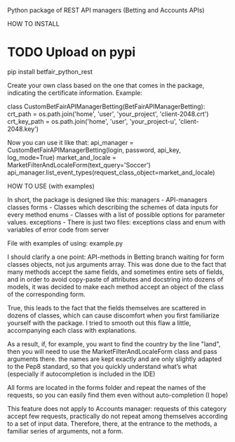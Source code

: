 Python package of REST API managers (Betting and Accounts APIs)


HOW TO INSTALL

# TODO Upload on pypi
pip install betfair_python_rest

Create your own class based on the one that comes 
in the package, indicating the certificate information. Example:

class CustomBetFairAPIManagerBetting(BetFairAPIManagerBetting):
    crt_path = os.path.join('home', 'user', 'your_project', 'client-2048.crt')
    crt_key_path = os.path.join('home', 'user', 'your_project-u', 'client-2048.key')

Now you can use it like that:
    api_manager = CustomBetFairAPIManagerBetting(login, password, api_key, log_mode=True)
    market_and_locale = MarketFilterAndLocaleForm(text_query='Soccer')
    api_manager.list_event_types(request_class_object=market_and_locale)

HOW TO USE (with examples)

In short, the package is designed like this:
managers - API-managers classes
forms - Classes which describing the schemes of data inputs for every method
enums - Classes with a list of possible options for parameter values.
exceptions - There is just two files: exceptions class and
enum with variables of error code from server 

File with examples of using: example.py

I should clarify a one point: API-methods in Betting branch waiting for 
    form classes objects, not jus arguments array. This was done due to the 
    fact that many methods accept the same fields, 
    and sometimes entire sets of fields, and in order to avoid copy-paste 
    of attributes and docstring into dozens of models, it was decided to
    make each method accept an object of the class of the corresponding form.

True, this leads to the fact that the fields themselves 
    are scattered in dozens of classes, which can cause 
    discomfort when you first familiarize yourself with the package.
    I tried to smooth out this flaw a little, accompanying each class with explanations.
     
As a result, if, for example, you want to find the country by the line "land", then 
    you will need to use the MarketFilterAndLocaleForm class and pass arguments there. 
    the names are kept exactly and are only slightly adapted to the Pep8 standard, so that 
    you quickly understand what’s what (especially if autocompletion is included in the IDE)

All forms are located in the forms folder and repeat the names 
    of the requests, so you can easily find them even
     without auto-completion (I hope)

This feature does not apply to Accounts manager: requests of this 
    category accept few requests, practically do not repeat among
    themselves according to a set of input data. Therefore, there,
    at the entrance to the methods, a familiar series 
    of arguments, not a form.

